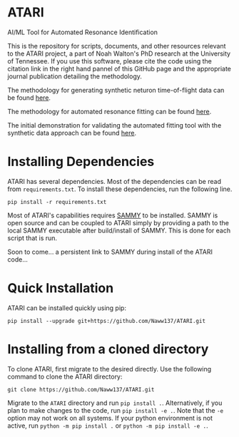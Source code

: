 # ATARI
AI/ML Tool for Automated Resonance Identification

This is the repository for scripts, documents, and other resources relevant to the ATARI project, a part of Noah Walton's PhD research at the University of Tennessee. 
If you use this software, please cite the code using the citation link in the right hand pannel of this GitHub page and the appropriate journal publication detailing the methodology. 

The methodology for generating synthetic neturon time-of-flight data can be found [here](https://doi.org/10.1016/j.cpc.2023.108927).

The methodology for automated resonance fitting can be found [here](https://doi.org/10.48550/arXiv.2402.14122).

The initial demonstration for validating the automated fitting tool with the synthetic data approach can be found [here](https://doi.org/10.1016/j.anucene.2024.111081).


Installing Dependencies
=======================
ATARI has several dependencies. Most of the dependencies can be read from `requirements.txt`. To
install these dependencies, run the following line.

`pip install -r requirements.txt`

Most of ATARI's capabilities requires [SAMMY](https://code.ornl.gov/RNSD/SAMMY) to be installed.
SAMMY is open source and can be coupled to ATARI simply by providing a path to the local SAMMY
executable after build/install of SAMMY. This is done for each script that is run.

Soon to come... a persistent link to SAMMY during install of the ATARI code...


Quick Installation
==================
ATARI can be installed quickly using pip:

`pip install --upgrade git+https://github.com/Naww137/ATARI.git`

Installing from a cloned directory
==================================
To clone ATARI, first migrate to the desired directly. Use the following command to clone the
ATARI directory:

`git clone https://github.com/Naww137/ATARI.git`

Migrate to the `ATARI` directory and run `pip install .`. Alternatively, if you plan to make
changes to the code, run `pip install -e .`. Note that the `-e` option may not work on
all systems. If your python environment is not active, run `python -m pip install .` or
`python -m pip install -e .`.

